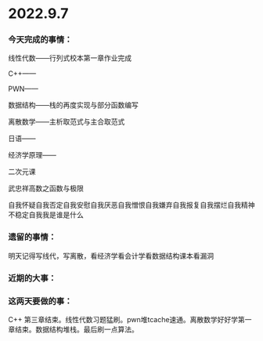 # 2022.9.7

### 今天完成的事情：

线性代数——行列式校本第一章作业完成

C++——

PWN——

数据结构——栈的再度实现与部分函数编写

离散数学——主析取范式与主合取范式

日语——

经济学原理——

二次元课

武忠祥高数之函数与极限

自我怀疑自我否定自我安慰自我厌恶自我憎恨自我嫌弃自我报复自我摆烂自我精神不稳定自我我是谁是什么

### 遗留的事情：

明天记得写线代，写离散，看经济学看会计学看数据结构课本看漏洞

### 近期的大事：

### 这两天要做的事：

C++ 第三章结束。线性代数习题猛刷。pwn堆tcache速通。离散数学好好学第一章结束。数据结构堆栈。最后刷一点算法。

